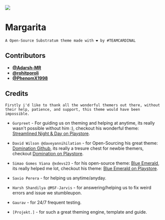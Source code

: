 <img src="https://github.com/Citrus-CAF/packages_apps_Margarita/raw/n7x/app/src/main/res/mipmap-xxxhdpi/ic_launcher.png">

# Margarita

``
A Open-Source Substratum theme made with ❤️ by #TEAMCARDINAL
``
## Contributors
- **[@Adarsh-MR](https://github.com/Adarsh-MR)**
- **[@rohitporoli](https://github.com/rohitporoli)**
- **[@PhenomX1998](https://github.com/PhenomX1998)**

## Credits

``
Firstly i'd like to thank all the wonderful themers out there, without their help, patience, and support, this theme would have been impossible.
``

- `Gurpreet` - For guiding us on theming and helping at anytime, its really wasn't possible without him :), checkout his wonderful theme: [Streamlined Night & Day on Playstore](https://play.google.com/store/apps/details?id=snn.streamlined.night). 

- `David Wilson @daveyannihilation` - for Open-Sourcing  his great theme: [Domination Github](https://github.com/daveyannihilation/Domination), its really a tresure chest for newbie themers,
  checkout [Domination on Playstore](https://play.google.com/store/apps/details?id=com.annihilation.dominationdonate).

- `Simao Gomes Viana @xdevs23` - for his open-source theme: [Blue Emerald](https://github.com/xdevs23/BluEmerald), its really helped me lot, checkout his theme: [Blue Emerald on Playstore](https://play.google.com/store/apps/details?id=io.xdevs23.theme.bluemerald.cm).

- `Savio Perera` - for helping us anytime/anyday.

- `Harsh Shandilya @MSF-Jarvis` - for answering/helping us to fix weird errors and issue we stumbleupon.

- `Gaurav` - for 24/7 frequent testing.

- `[Projekt.]` - for such a great theming engine, template and guide.



